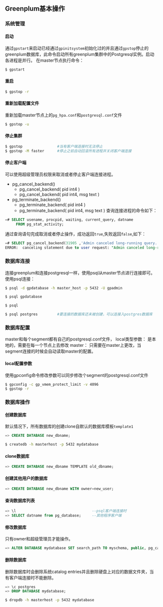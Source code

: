 ## Greenplum基本操作

### 系统管理
#### 启动
通过`gpstart`来启动已经通过`gpinitsystem`初始化过的并且通过`gpstop`停止的greenplum数据库，此命令启动所有greenplum集群中的Postgresql实例。启动各进程是并行。
在master节点执行命令：  
```bash
$ gpstart 
```

#### 重启
```bash
$ gpstop -r
``` 

#### 重新加载配置文件
重新加载master节点上的`pg_hpa.conf`和`postgresql.conf`文件
```bash
$ gpstop -u 
```

#### 停止集群
```bash
$ gpstop                #当有客户端连接时无法停止
$ gpstop -M faster      #停止之前自动回滚所有进程并关闭客户端连接
```

#### 停止客户端
可以使用超级管理员权限来取消或者停止客户端连接进程。
- pg_cancel_backend()
  - pg_cancel_backend( pid int4 )
  - pg_cancel_backend( pid int4, msg text )
- pg_terminate_backend()
  - pg_terminate_backend( pid int4 )
  - pg_terminate_backend( pid int4, msg text )
查询连接进程的命令如下：  
```sql
=# SELECT usename, procpid, waiting, current_query, datname
     FROM pg_stat_activity;
```
通过查询语句完成取消或者停止操作，成功返回`true`,失败返回`false`,如下：
```sql
=# SELECT pg_cancel_backend(31905 ,'Admin canceled long-running query.');
ERROR:  canceling statement due to user request: "Admin canceled long-running query."
```

### 数据库连接
连接greenplum和连接postgresql一样，使用psql从master节点进行连接即可。
使用psql连接：
```bash
$ psql -d gpdatabase -h master_host -p 5432 -U gpadmin

$ psql gpdatabase

$ psql

$ psql postgres         #要连接的数据库还未被创建，可以连接入postgres数据库
```

### 数据库配置
master和每个segment都有自己的postgresql.conf文件，
local类型参数： 是本地的，需要在每一个节点上去修改
master： 只需要在master上更改，当segment连接的时候会自动读取master的配置。

#### local配置参数
使用gpconfig命令修改参数可以同步修改个segment的postgresql.conf文件
```bash
$ gpconfig -c gp_vmem_protect_limit -v 4096
$ gpstop -r
```

### 数据库操作
#### 创建数据库
默认情况下，所有数据库的创建clone自默认的数据库模板`template1`  
```sql
=> CREATE DATABASE new_dbname;
```
```bash
$ createdb -h masterhost -p 5432 mydatabase
```

#### clone数据库
```sql
=> CREATE DATABASE new_dbname TEMPLATE old_dbname;
```

#### 创建其他用户的数据库
```sql
=> CREATE DATABASE new_dbname WITH owner=new_user;
```

#### 查询数据库列表
```sql
=> \l                                   --psql客户端连接时
=> SELECT datname from pg_database;     --其他程序客户端
```

#### 修改数据库
只有owner和超级管理员才能操作。
```sql
=> ALTER DATABASE mydatabase SET search_path TO myschema, public, pg_catalog;
```

#### 删除数据库
删除数据库时会删除系统catalog entries并且删除硬盘上对应的数据文件夹，当有客户端连接时不能删除。
```sql
=> \c postgres
=> DROP DATABASE mydatabase;
```
```bash
$ dropdb -h masterhost -p 5432 mydatabase
```

